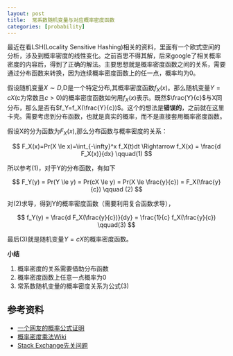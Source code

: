 ```yaml
---
layout: post
title:  常系数随机变量与对应概率密度函数
categories: [probability]
---
```



最近在看LSH(Locality Sensitive Hashing)相关的资料，里面有一个欧式空间的分析，涉及到概率密度的线性变化。之前百思不得其解，后来google了相关概率密度的内容后，得到了正确的解法。主要思想就是概率密度函数之间的关系，需要通过分布函数来转换，因为连续概率密度函数上的任一点，概率均为0。


假设随机变量$X \sim D$,D是一个特定分布,其概率密度函数$f_X(x)$。那么随机变量$Y=cX$(c为常数且$c \gt 0$)的概率密度函数如何用$f_X(x)$表示。既然$\frac{Y}{c}$与X同分布，那么是否有$f_Y=f_X(\frac{Y}{c})$。这个的想法是**错误的**，之前就在这里卡壳。需要考虑到分布函数，也就是真实的概率，而不是直接套用概率密度函数。

假设X的分为函数为$F_X(x)$,那么分布函数与概率密度的关系：

$$
	F_X(x)=Pr(X \le x)=\int_{-\infty}^x f_X(t)dt 
	\Rightarrow f_X(x) = \frac{d F_X(x)}{dx} \qquad(1)
$$


所以参考(1)，对于Y的分布函数，有如下

$$
	F_Y(y) = Pr(Y \le y) 
           = Pr(cX \le y) 
           = Pr(X \le \frac{y}{c}) 
           = F_X(\frac{y}{c})  \qquad (2)
$$

对(2)求导，得到Y的概率密度函数（需要利用复合函数求导），

$$
	f_Y(y) = \frac{d F_X(\frac{y}{c})}{dy} =  \frac{1}{c} f_X(\frac{y}{c}) \qquad(3)
$$

最后(3)就是随机变量$Y=cX$的概率密度函数。

**小结**

1. 概率密度的关系需要借助分布函数
2. 概率密度函数上任意一点概率为0
3. 常系数随机变量的概率密度关系为公式(3)


## 参考资料
* [一个网友的概率公式证明](http://blog.sina.com.cn/s/blog_67914f2901019p3v.html)
* [概率密度乘法Wiki](https://en.wikipedia.org/wiki/Probability_density_function)
* [Stack Exchange先关问题](http://math.stackexchange.com/a/275668/261790)